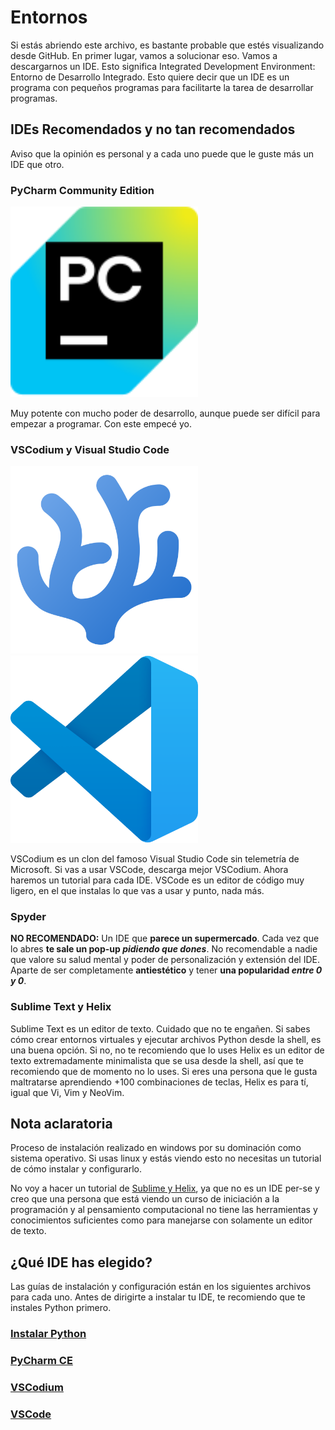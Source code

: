 # Entornos

Si estás abriendo este archivo, es bastante probable que estés visualizando desde GitHub. En primer lugar, vamos a solucionar eso. Vamos a descargarnos un IDE. Esto significa Integrated Development Environment: Entorno de Desarrollo Integrado. Esto quiere decir que un IDE es un programa con pequeños programas para facilitarte la tarea de desarrollar programas.

## IDEs Recomendados y no tan recomendados

Aviso que la opinión es personal y a cada uno puede que le guste más un IDE que otro.

### PyCharm Community Edition

<img src="./src/env/img/jb/pycharm/pycharm-ce.svg" alt="pycharm" width="300"/>

Muy potente con mucho poder de desarrollo, aunque puede ser difícil para empezar a programar. Con este empecé yo.

### VSCodium y Visual Studio Code

<div>
<img src="./src/env/img/vs/codium/codium.png" alt="codium" width="300"/>
<img src="./src/env/img/vs/code/vscode.png" alt="code" width="300"/>
</div>

VSCodium es un clon del famoso Visual Studio Code sin telemetría de Microsoft. Si vas a usar VSCode, descarga mejor VSCodium. Ahora haremos un tutorial para cada IDE. VSCode es un editor de código muy ligero, en el que instalas lo que vas a usar y punto, nada más.

### Spyder

**NO RECOMENDADO:** Un IDE que **parece un supermercado**. Cada vez que lo abres **te sale un pop-up *pidiendo que dones***. No recomendable a nadie que valore su salud mental y poder de personalización y extensión del IDE. Aparte de ser completamente **antiestético** y tener **una popularidad *entre 0 y 0***.

### Sublime Text y Helix

Sublime Text es un editor de texto. Cuidado que no te engañen. Si sabes cómo crear entornos virtuales y ejecutar archivos Python desde la shell, es una buena opción. Si no, no te recomiendo que lo uses Helix es un editor de texto extremadamente minimalista que se usa desde la shell, así que te recomiendo que de momento no lo uses. Si eres una persona que le gusta maltratarse aprendiendo +100 combinaciones de teclas, Helix es para tí, igual que Vi, Vim y NeoVim.

## Nota aclaratoria

Proceso de instalación realizado en windows por su dominación como sistema operativo. Si usas linux y estás viendo esto no necesitas un tutorial de cómo instalar y configurarlo.

No voy a hacer un tutorial de [Sublime y Helix](#sublime-text-y-helix), ya que no es un IDE per-se y creo que una persona que está viendo un curso de iniciación a la programación y al pensamiento computacional no tiene las herramientas y conocimientos suficientes como para manejarse con solamente un editor de texto.

## ¿Qué IDE has elegido?

Las guías de instalación y configuración están en los siguientes archivos para cada uno. Antes de dirigirte a instalar tu IDE, te recomiendo que te instales Python primero.

### [Instalar Python](./src/env/py/install.md)

### [PyCharm CE](./src/env/pycharm/Toolbox/install.md)

### [VSCodium](./src/env/visual%20studio/codium/install.md)

### [VSCode](./src/env/visual%20studio/code/install.md)
